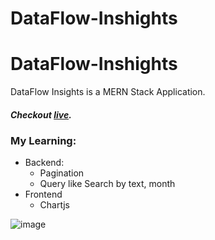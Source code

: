 # DataFlow-Inshights

# DataFlow-Inshights

DataFlow Insights is a MERN Stack Application.

##### Checkout [live](https://dataflow-insights-frontend.onrender.com/).

### My Learning:

- Backend:
  - Pagination
  - Query like Search by text, month
- Frontend
  - Chartjs

![image](https://github.com/vaibhav-xt/DataFlow-Inshights/assets/90946899/d0a1ef19-dd60-4243-a936-fd1a97e9fb30)
